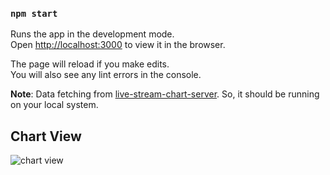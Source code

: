 ### `npm start`

Runs the app in the development mode.\
Open [http://localhost:3000](http://localhost:3000) to view it in the browser.

The page will reload if you make edits.\
You will also see any lint errors in the console.

**Note**: Data fetching from [live-stream-chart-server](https://github.com/prashantdevani/live-stream-chart-server). So, it should be running on your local system.

## Chart View 
![chart view](public/chart.gif)
